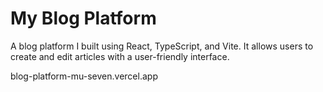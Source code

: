 # My Blog Platform

A blog platform I built using React, TypeScript, and Vite. It allows users to create and edit articles with a user-friendly interface.

blog-platform-mu-seven.vercel.app
